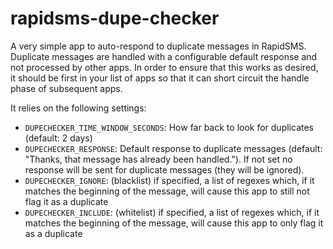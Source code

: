 rapidsms-dupe-checker
=====================

A very simple app to auto-respond to duplicate messages in RapidSMS. Duplicate messages are handled
with a configurable default response and not processed by other apps. In order to ensure that this
works as desired, it should be first in your list of apps so that it can short circuit the handle
phase of subsequent apps.

It relies on the following settings:

* `DUPECHECKER_TIME_WINDOW_SECONDS`: How far back to look for duplicates (default: 2 days)
* `DUPECHECKER_RESPONSE`: Default response to duplicate messages (default: "Thanks, that message has already been handled.").
  If not set no response will be sent for duplicate messages (they will be ignored).
* `DUPECHECKER_IGNORE`: (blacklist) if specified, a list  of regexes which, if it matches the beginning of the message, will cause this app to still not flag it as a duplicate
* `DUPECHECKER_INCLUDE`: (whitelist) if specified, a list  of regexes which, if it matches the beginning of the message, will cause this app to only flag it as a duplicate
